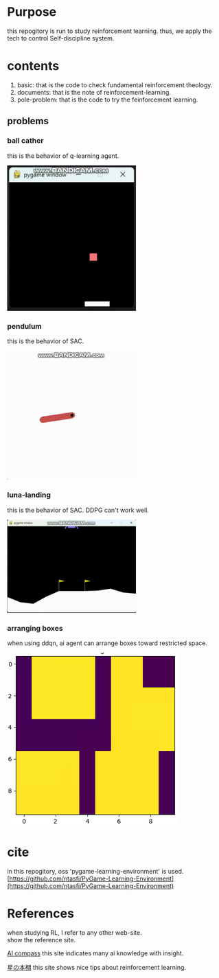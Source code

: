 # Purpose
this repogitory is run to study reinforcement learning.
thus, we apply the tech to control Self-discipline system.

# contents
1. basic: that is the code to check fundamental reinforcement theology.
2. documents: that is the note of reinforcement-learning.
3. pole-problem: that is the code to try the feinforcement learning.

## problems
### ball cather
this is the behavior of q-learning agent. 

<img src="image/ball-catch-q-agent.gif" alt="q-learn" width="300px" height="auto">  

### pendulum
this is the behavior of SAC.

<img src="image/pendulum.gif" alt="q-learn" width="300px" height="auto">  

### luna-landing
this is the behavior of SAC.
DDPG can't work well.

<img src="image/luna-landing.gif" alt="sac" width="300px" height="auto">  


### arranging boxes
when using ddqn, ai agent can arrange boxes toward restricted space.  

![alt text](image/arranging-boxes.png)

# cite
in this repogitory, oss 'pygame-learning-environment' is used.
[https://github.com/ntasfi/PyGame-Learning-Environment](https://github.com/ntasfi/PyGame-Learning-Environment) 

# References
when studying RL, I refer to any other web-site.  
show the reference site.  


[AI compass](https://ai-compass.weeybrid.co.jp/)
this site indicates many ai knowledge with insight.

[星の本棚](https://yagami12.hatenablog.com/entry/2019/02/22/210608)
this site shows nice tips about reinforcement learning.
